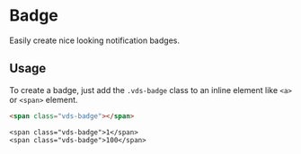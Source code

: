 # Badge

<p class="vds-text-lead">Easily create nice looking notification badges.</p>

## Usage

To create a badge, just add the `.vds-badge` class to an inline element like `<a>` or `<span>` element.

```html
<span class="vds-badge"></span>
```

```example
<span class="vds-badge">1</span>
<span class="vds-badge">100</span>
```
